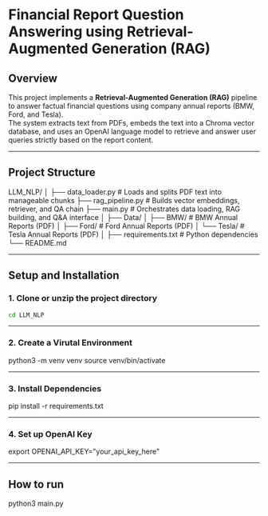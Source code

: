# Financial Report Question Answering using Retrieval-Augmented Generation (RAG)

## Overview
This project implements a **Retrieval-Augmented Generation (RAG)** pipeline to answer factual financial questions using company annual reports (BMW, Ford, and Tesla).  
The system extracts text from PDFs, embeds the text into a Chroma vector database, and uses an OpenAI language model to retrieve and answer user queries strictly based on the report content.

---

## Project Structure
LLM_NLP/
│
├── data_loader.py # Loads and splits PDF text into manageable chunks
├── rag_pipeline.py # Builds vector embeddings, retriever, and QA chain
├── main.py # Orchestrates data loading, RAG building, and Q&A interface
│
├── Data/
│ ├── BMW/ # BMW Annual Reports (PDF)
│ ├── Ford/ # Ford Annual Reports (PDF)
│ └── Tesla/ # Tesla Annual Reports (PDF)
│
├── requirements.txt # Python dependencies
└── README.md


---

## Setup and Installation

### 1. Clone or unzip the project directory
```bash
cd LLM_NLP
```

---
### 2. Create a Virutal Environment 
python3 -m venv venv
source venv/bin/activate


---
### 3. Install Dependencies 
pip install -r requirements.txt


___
### 4. Set up OpenAI Key
export OPENAI_API_KEY="your_api_key_here"



___
## How to run
python3 main.py